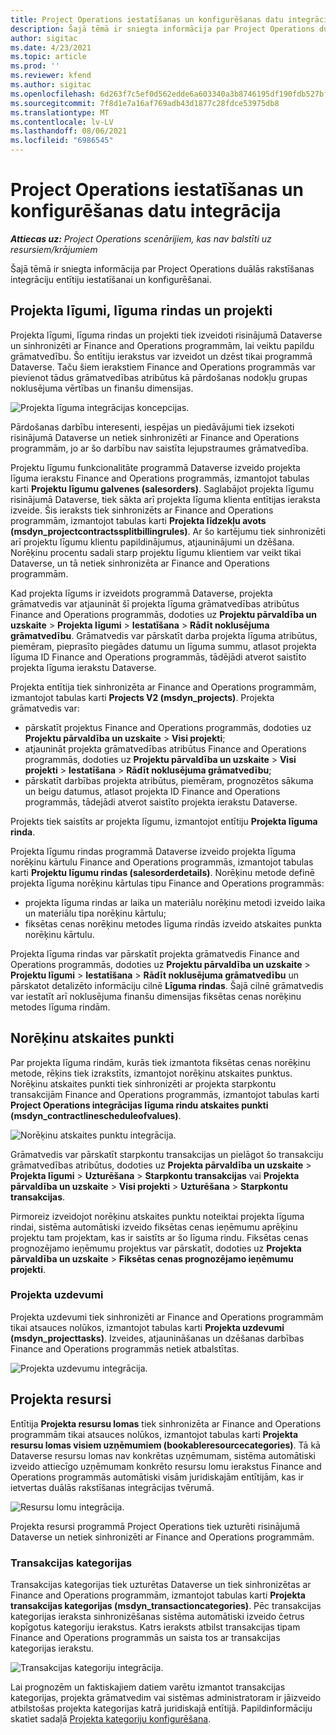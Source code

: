 ```yaml
---
title: Project Operations iestatīšanas un konfigurēšanas datu integrācija
description: Šajā tēmā ir sniegta informācija par Project Operations duālās rakstīšanas karšu iestatīšanu un konfigurēšanu.
author: sigitac
ms.date: 4/23/2021
ms.topic: article
ms.prod: ''
ms.reviewer: kfend
ms.author: sigitac
ms.openlocfilehash: 6d263f7c5ef0d562edde6a603340a3b8746195df190fdb527bfa40297f68eed2
ms.sourcegitcommit: 7f8d1e7a16af769adb43d1877c28fdce53975db8
ms.translationtype: MT
ms.contentlocale: lv-LV
ms.lasthandoff: 08/06/2021
ms.locfileid: "6986545"
---
```

# <a name="project-operations-setup-and-configuration-data-integration"></a>Project Operations iestatīšanas un konfigurēšanas datu integrācija

_**Attiecas uz:** Project Operations scenārijiem, kas nav balstīti uz resursiem/krājumiem_

Šajā tēmā ir sniegta informācija par Project Operations duālās rakstīšanas integrāciju entītiju iestatīšanai un konfigurēšanai.

## <a name="project-contracts-contract-lines-and-projects"></a>Projekta līgumi, līguma rindas un projekti

Projekta līgumi, līguma rindas un projekti tiek izveidoti risinājumā Dataverse un sinhronizēti ar Finance and Operations programmām, lai veiktu papildu grāmatvedību. Šo entītiju ierakstus var izveidot un dzēst tikai programmā Dataverse. Taču šiem ierakstiem Finance and Operations programmās var pievienot tādus grāmatvedības atribūtus kā pārdošanas nodokļu grupas noklusējuma vērtības un finanšu dimensijas.

  ![Projekta līguma integrācijas koncepcijas.](./media/1ProjectContract.jpg)

Pārdošanas darbību interesenti, iespējas un piedāvājumi tiek izsekoti risinājumā Dataverse un netiek sinhronizēti ar Finance and Operations programmām, jo ar šo darbību nav saistīta lejupstraumes grāmatvedība.

Projektu līgumu funkcionalitāte programmā Dataverse izveido projekta līguma ierakstu Finance and Operations programmās, izmantojot tabulas karti **Projektu līgumu galvenes (salesorders)**. Saglabājot projekta līgumu risinājumā Dataverse, tiek sākta arī projekta līguma klienta entītijas ieraksta izveide. Šis ieraksts tiek sinhronizēts ar Finance and Operations programmām, izmantojot tabulas karti **Projekta līdzekļu avots (msdyn\_projectcontractssplitbillingrules)**. Ar šo kartējumu tiek sinhronizēti arī projektu līgumu klientu papildinājumus, atjauninājumi un dzēšana. Norēķinu procentu sadali starp projektu līgumu klientiem var veikt tikai Dataverse, un tā netiek sinhronizēta ar Finance and Operations programmām.

Kad projekta līgums ir izveidots programmā Dataverse, projekta grāmatvedis var atjaunināt šī projekta līguma grāmatvedības atribūtus Finance and Operations programmās, dodoties uz **Projektu pārvaldība un uzskaite** > **Projekta līgumi** > **Iestatīšana** > **Rādīt noklusējuma grāmatvedību**. Grāmatvedis var pārskatīt darba projekta līguma atribūtus, piemēram, pieprasīto piegādes datumu un līguma summu, atlasot projekta līguma ID Finance and Operations programmās, tādējādi atverot saistīto projekta līguma ierakstu Dataverse.

Projekta entītija tiek sinhronizēta ar Finance and Operations programmām, izmantojot tabulas karti **Projects V2 (msdyn\_projects)**. Projekta grāmatvedis var:

  - pārskatīt projektus Finance and Operations programmās, dodoties uz **Projektu pārvaldība un uzskaite** > **Visi projekti**; 
  - atjaunināt projekta grāmatvedības atribūtus Finance and Operations programmās, dodoties uz **Projektu pārvaldība un uzskaite** > **Visi projekti** > **Iestatīšana** > **Rādīt noklusējuma grāmatvedību**;  
  - pārskatīt darbības projekta atribūtus, piemēram, prognozētos sākuma un beigu datumus, atlasot projekta ID Finance and Operations programmās, tādejādi atverot saistīto projekta ierakstu Dataverse.

Projekts tiek saistīts ar projekta līgumu, izmantojot entītiju **Projekta līguma rinda**.

Projekta līgumu rindas programmā Dataverse izveido projekta līguma norēķinu kārtulu Finance and Operations programmās, izmantojot tabulas karti **Projektu līgumu rindas (salesorderdetails)**. Norēķinu metode definē projekta līguma norēķinu kārtulas tipu Finance and Operations programmās:

  - projekta līguma rindas ar laika un materiālu norēķinu metodi izveido laika un materiālu tipa norēķinu kārtulu;
  - fiksētas cenas norēķinu metodes līguma rindās izveido atskaites punkta norēķinu kārtulu.

Projekta līguma rindas var pārskatīt projekta grāmatvedis Finance and Operations programmās, dodoties uz **Projektu pārvaldība un uzskaite** > **Projektu līgumi** > **Iestatīšana** > **Rādīt noklusējuma grāmatvedību** un pārskatot detalizēto informāciju cilnē **Līguma rindas**. Šajā cilnē grāmatvedis var iestatīt arī noklusējuma finanšu dimensijas fiksētas cenas norēķinu metodes līguma rindām.

## <a name="billing-milestones"></a>Norēķinu atskaites punkti

Par projekta līguma rindām, kurās tiek izmantota fiksētas cenas norēķinu metode, rēķins tiek izrakstīts, izmantojot norēķinu atskaites punktus. Norēķinu atskaites punkti tiek sinhronizēti ar projekta starpkontu transakcijām Finance and Operations programmās, izmantojot tabulas karti **Project Operations integrācijas līguma rindu atskaites punkti (msdyn\_contractlinescheduleofvalues)**.

  ![Norēķinu atskaites punktu integrācija.](./media/2Milestones.jpg)

Grāmatvedis var pārskatīt starpkontu transakcijas un pielāgot šo transakciju grāmatvedības atribūtus, dodoties uz **Projekta pārvaldība un uzskaite** > **Projekta līgumi** > **Uzturēšana** > **Starpkontu transakcijas** vai **Projekta pārvaldība un uzskaite** > **Visi projekti** > **Uzturēšana** > **Starpkontu transakcijas**.

Pirmoreiz izveidojot norēķinu atskaites punktu noteiktai projekta līguma rindai, sistēma automātiski izveido fiksētas cenas ieņēmumu aprēķinu projektu tam projektam, kas ir saistīts ar šo līguma rindu. Fiksētas cenas prognozējamo ieņēmumu projektus var pārskatīt, dodoties uz **Projekta pārvaldība un uzskaite** > **Fiksētas cenas prognozējamo ieņēmumu projekti**.

### <a name="project-tasks"></a>Projekta uzdevumi

Projekta uzdevumi tiek sinhronizēti ar Finance and Operations programmām tikai atsauces nolūkos, izmantojot tabulas karti **Projekta uzdevumi (msdyn\_projecttasks)**. Izveides, atjaunināšanas un dzēšanas darbības Finance and Operations programmās netiek atbalstītas.

  ![Projekta uzdevumu integrācija.](./media/3Tasks.jpg)

## <a name="project-resources"></a>Projekta resursi

Entītija **Projekta resursu lomas** tiek sinhronizēta ar Finance and Operations programmām tikai atsauces nolūkos, izmantojot tabulas karti **Projekta resursu lomas visiem uzņēmumiem (bookableresourcecategories)**. Tā kā Dataverse resursu lomas nav konkrētas uzņēmumam, sistēma automātiski izveido attiecīgo uzņēmumam konkrēto resursu lomu ierakstus Finance and Operations programmās automātiski visām juridiskajām entītijām, kas ir ietvertas duālās rakstīšanas integrācijas tvērumā.

![Resursu lomu integrācija.](./media/5Resources.jpg)

Projekta resursi programmā Project Operations tiek uzturēti risinājumā Dataverse un netiek sinhronizēti ar Finance and Operations programmām.

### <a name="transaction-categories"></a>Transakcijas kategorijas

Transakcijas kategorijas tiek uzturētas Dataverse un tiek sinhronizētas ar Finance and Operations programmām, izmantojot tabulas karti **Projekta transakcijas kategorijas (msdyn\_transactioncategories)**. Pēc transakcijas kategorijas ieraksta sinhronizēšanas sistēma automātiski izveido četrus kopīgotus kategoriju ierakstus. Katrs ieraksts atbilst transakcijas tipam Finance and Operations programmās un saista tos ar transakcijas kategorijas ierakstu.

![Transakcijas kategoriju integrācija.](./media/4TransactionCategories.jpg)

Lai prognozēm un faktiskajiem datiem varētu izmantot transakcijas kategorijas, projekta grāmatvedim vai sistēmas administratoram ir jāizveido atbilstošas projekta kategorijas katrā juridiskajā entītijā. Papildinformāciju skatiet sadaļā [Projekta kategoriju konfigurēšana](../project-accounting/configure-project-categories.md).
